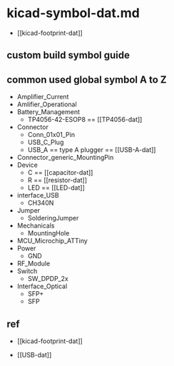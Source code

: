 
# kicad-symbol-dat.md

- [[kicad-footprint-dat]]

## custom build symbol guide 

## common used global symbol A to Z 

- Amplifier_Current 
- Amlifier_Operational
- Battery_Management 
    - TP4056-42-ESOP8 == [[TP4056-dat]]
- Connector 
    - Conn_01x01_Pin
    - USB_C_Plug
    - USB_A == type A plugger == [[USB-A-dat]]
- Connector_generic_MountingPin
- Device 
    - C == [[capacitor-dat]]
    - R == [[resistor-dat]]
    - LED == [[LED-dat]]
- interface_USB
    - CH340N
- Jumper
    - SolderingJumper
- Mechanicals
    - MountingHole 
- MCU_Microchip_ATTiny
- Power 
    - GND 
- RF_Module
- Switch 
    - SW_DPDP_2x
- Interface_Optical 
    - SFP+
    - SFP






## ref 

- [[kicad-footprint-dat]]

- [[USB-dat]]


